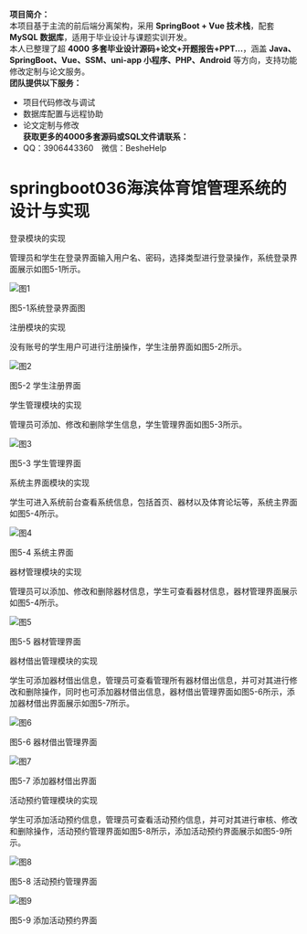 **项目简介：**  
本项目基于主流的前后端分离架构，采用 **SpringBoot + Vue 技术栈**，配套 **MySQL 数据库**，适用于毕业设计与课题实训开发。  
本人已整理了超 **4000 多套毕业设计源码+论文+开题报告+PPT...**，涵盖 **Java、SpringBoot、Vue、SSM、uni-app 小程序、PHP、Android** 等方向，支持功能修改定制与论文服务。  
**团队提供以下服务：**  
- 项目代码修改与调试  
- 数据库配置与远程协助  
- 论文定制与修改  
**获取更多的4000多套源码或SQL文件请联系：**  
- QQ：3906443360 微信：BesheHelp


# springboot036海滨体育馆管理系统的设计与实现





登录模块的实现

管理员和学生在登录界面输入用户名、密码，选择类型进行登录操作，系统登录界面展示如图5-1所示。

![图1](images/image_0.png)

图5-1系统登录界面图

注册模块的实现

没有账号的学生用户可进行注册操作，学生注册界面如图5-2所示。

![图2](images/image_1.png)

图5-2  学生注册界面

学生管理模块的实现

管理员可添加、修改和删除学生信息，学生管理界面如图5-3所示。

![图3](images/image_2.png)

图5-3 学生管理界面

系统主界面模块的实现

学生可进入系统前台查看系统信息，包括首页、器材以及体育论坛等，系统主界面如图5-4所示。

![图4](images/image_3.png)

图5-4 系统主界面

器材管理模块的实现

管理员可以添加、修改和删除器材信息，学生可查看器材信息，器材管理界面展示如图5-4所示。

![图5](images/image_4.png)

图5-5 器材管理界面

器材借出管理模块的实现

学生可添加器材借出信息，管理员可查看管理所有器材借出信息，并可对其进行修改和删除操作，同时也可添加器材借出信息，器材借出管理界面如图5-6所示，添加器材借出界面展示如图5-7所示。

![图6](images/image_5.png)

图5-6 器材借出管理界面

![图7](images/image_6.png)

图5-7 添加器材借出界面

活动预约管理模块的实现

学生可添加活动预约信息，管理员可查看活动预约信息，并可对其进行审核、修改和删除操作，活动预约管理界面如图5-8所示，添加活动预约界面展示如图5-9所示。

![图8](images/image_7.png)

图5-8 活动预约管理界面

![图9](images/image_8.png)

图5-9 添加活动预约界面